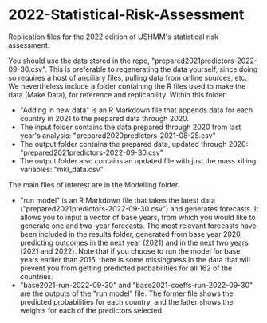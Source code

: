 # 2022-Statistical-Risk-Assessment

Replication files for the 2022 edition of USHMM's statistical risk assessment. 

You should use the data stored in the repo, "prepared2021predictors-2022-09-30.csv". This is preferable to regenerating the data yourself, since doing so requires a host of anciliary files, pulling data from online sources, etc. We nevertheless include a folder containing the R files used to make the data (Make Data), for reference and replicability. Within this folder:

- "Adding in new data" is an R Markdown file that appends data for each country in 2021 to the prepared data through 2020.
- The input folder contains the data prepared through 2020 from last year's analysis: "prepared2020predictors-2021-08-25.csv"
- The output folder contains the prepared data, updated through 2020: "prepared2021predictors-2022-09-30.csv"
- The output folder also contains an updated file with just the mass killing variables: "mkl_data.csv"

The main files of interest are in the Modelling folder. 

- "run model" is an R Markdown file that takes the latest data ("prepared2021predictors-2022-09-30.csv") and generates forecasts. It allows you to input a vector of base years, from which you would like to generate one and two-year forecasts. The most relevant forecasts have been included in the results folder, generated from base year 2020, predicting outcomes in the next year (2021) and in the next two years (2021 and 2022). Note that if you choose to run the model for base years earlier than 2016, there is some missingness in the data that will prevent you from getting predicted probabilities for all 162 of the countries.
- "base2021-run-2022-09-30" and "base2021-coeffs-run-2022-09-30" are the outputs of the "run model" file. The former file shows the predicted probabilities for each country, and the latter shows the weights for each of the predictors selected. 

